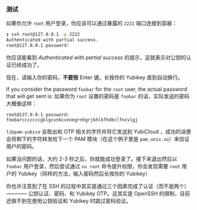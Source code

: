 ### 测试

如果你允许 `root` 用户登录，你应该可以通过暴露的 `2222` 端口连接到容器：

```sh
❯ ssh root@127.0.0.1 -p 2222
Authenticated with partial success.
root@127.0.0.1 password:
```

你应该能看到 _Authenticated with partial success_ 的提示，这就表示对公钥的认证已经成功了。

现在，请输入你的密码，**不要按** Enter 键。长按你的 Yubikey 直到自动换行。

If you consider the password `foobar` for the `root` user, the actual password that will get sent is:
如果你为 `root` 设置的密码是 `foobar` 的话，实际发送的密码大概像这样：

```
root@127.0.0.1 password: foobarcccccccgklgcvnkcvnnegrnhgrjkhlkfhdkclfncvlgj
```

`libpam-yubico` 会取出和 OTP 相关的字符并将它发送到 YubiCloud ，成功的话便会将剩下的字符转发给下一个 PAM 模块（在这个例子里是 `pam_unix.so`）来验证用户的密码。

如果没问题的话，大约 2-3 秒之后，你就能成功登录了。接下来退出然后以 `foobar` 用户登录，然后尝试通过 `su root` 命令提升权限，你会发现需要 `root` 用户的 Yubikey（同样的方法，输入密码然后长按你的 Yubikey）

你也许注意到了在 SSH 的过程中其实是通过三个因素完成了认证（而不是两个）———— 公钥认证、密码、和 Yubikey OTP。这其实是 OpenSSH 的限制，目前还做不到在使用公钥验证和 Yubikey 时跳过密码验证。
